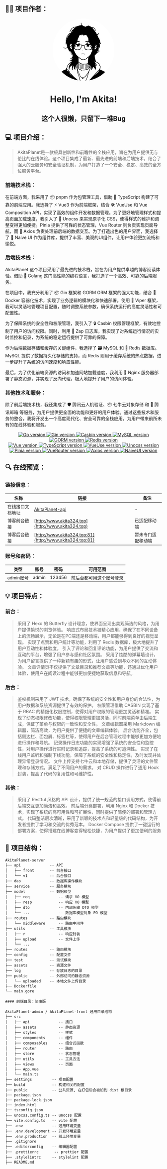 ##  👨‍💻 项目作者：


<div align="center">
  <a href="http://www.akita324.top">
    <img src="./assets/images/avatar.jpg" width="200" height="200" alt="Akita" style="border-radius: 50%;">
  </a>
</div>

# <div align="center">Hello, I'm Akita!</div>
## <div align="center">这个人很懒，只留下一堆Bug</div>

## 💻 项目介绍：

> AkitaPlanet是一款极具创新性和前瞻性的全栈应用，旨在为用户提供无与伦比的在线体验。这个项目集成了最新、最先进的前端和后端技术，结合了强大的云服务和安全验证机制，为用户打造了一个安全、稳定、高效的全方位服务平台。

### 前端技术栈：
在前端方面，我采用了 📦 pnpm 作为包管理工具，借助 📘 TypeScript 构建了可靠的前端应用。我选择了 ⚡ Vue3 作为前端框架，结合 🛠️ VueUse 和 Vue Composition API，实现了高效的组件开发和数据管理。为了更好地管理样式和提高页面加载速度，我引入了 🎨 Unocss 来实现原子化 CSS，使得样式的维护和调整变得更加便捷。Pinia 提供了可靠的状态管理，Vue Router 则负责实现页面导航，而 🚀 Axios 负责处理前后端的数据交互。为了打造出色的用户界面，我选择了 🎨 Naive UI 作为组件库，提供了丰富、美观的UI组件，让用户体验更加流畅和愉悦。 

### 后端技术栈：
AkitaPlanet 这个项目采用了最先进的技术栈，旨在为用户提供卓越的博客阅读体验。借助 🚀 Golang 这门高性能的编程语言，我打造了一个高效、可靠的后端服务。

在项目中，我充分利用了 📦 Gin 框架和 GORM ORM 框架的强大功能，结合 🐳 Docker 容器化技术，实现了业务逻辑的模块化和快速部署。使用 🚀 Viper 框架，我可以灵活地管理项目配置，随时调整系统参数，确保系统运行的高度灵活性和可配置性。

为了保障系统的安全性和权限管理，我引入了 🔒 Casbin 权限管理框架，有效地控制了用户的访问权限。同时，利用 📝 Zap 日志库，我实现了对系统运行情况的实时监控和记录，为系统的稳定运行提供了可靠的保障。

作为后端数据存储和缓存的关键组件，我选择了 🗃️ MySQL 和 🔄 Redis 数据库。MySQL 提供了数据持久化存储的支持，而 Redis 则用于缓存系统的热点数据，进一步提升了系统的访问速度和响应性能。

最后，为了优化前端资源的访问和加速网站加载速度，我利用 🚀 Nginx 服务器部署了静态资源，并实现了反向代理，极大地提升了用户的访问体验。

### 其他技术和服务：
除了前后端技术栈，我还集成了 🛡️ 腾讯云人机验证、📦 七牛云对象存储 和 📧 腾讯邮箱 等服务，为用户提供更全面的功能和更好的用户体验。通过这些技术和服务的整合，我将开发出一个高度现代化、安全可靠的全栈应用，为用户带来前所未有的在线体验和服务。

<p align="center">
  <a target="_blank" href="#">
    <img src="https://img.shields.io/badge/Go-1.19-blue" alt="Go version">
    <img src="https://img.shields.io/badge/Gin-v1.8.1-blue" alt="Gin version">
    <img src="https://img.shields.io/badge/Casbin-v2.56.0-blue" alt="Casbin version">
    <img src="https://img.shields.io/badge/mysql-8.0-blue" alt="MySQL version">
    <img src="https://img.shields.io/badge/GORM-v1.24.0-blue" alt="GORM version">
    <img src="https://img.shields.io/badge/redis-7.0-red" alt="Redis version">
    <br>
    <img src="https://img.shields.io/badge/vue-v3.X-green" alt="Vue version">
    <img src="https://img.shields.io/badge/TypeScript-v4.5.2-blue" alt="TypeScript version">
    <img src="https://img.shields.io/badge/VueUse-v5.1.5-green" alt="VueUse version">
    <img src="https://img.shields.io/badge/Unocss-v1.4.1-yellow" alt="Unocss version">
    <img src="https://img.shields.io/badge/Pinia-v2.0.4-green" alt="Pinia version">
    <img src="https://img.shields.io/badge/VueRouter-v4.0.12-green" alt="VueRouter version">
    <img src="https://img.shields.io/badge/Axios-v0.24.0-green" alt="Axios version">
    <img src="https://img.shields.io/badge/NaiveUI-v3.10.0-blue" alt="NaiveUI version">
  </a>
</p>


## 🔍 在线预览：

### 链接信息：

| 名称             | 链接                                                         | 备注               |
| ---------------- | ------------------------------------------------------------ | ------------------ |
| 在线接口文档地址 | [AkitaPlanet-api](https://apifox.com/apidoc/shared-af22a508-fb18-4c9a-9fc0-32688bcbd277) | -                  |
| 博客前台链接     | [http://www.akita324.top](http://www.akita324.top)           | 已适配移动端       |
| 博客后台链接     | [http://www.akita324.top:81](http://www.akita324.top:81)     | 暂未专门适配移动端 |

### 账号和密码：

| 类型      | 账号  | 密码   | 可用范围                 |
| --------- | ----- | ------ | ------------------------ |
| admin账号 | admin | 123456 | 前后台都可用这个账号登录 |


## 💡 项目特点：

### 前台：

> 采用了 Hexo 的 Butterfly 设计理念，使界面呈现出美观简洁的风格，为用户提供愉悦的浏览体验。
响应式布局技术被精心应用，确保了在不同设备上的流畅展示，无论是在PC端还是移动端，用户都能够得到良好的视觉呈现。
实现了点赞和用户统计等功能，利用了 Redis 数据库，极大地提升了用户互动性和体验度。
引入了评论和回复评论功能，为用户提供了交流和互动的平台，增强了用户参与感和社区氛围。
采用了炫酷的弹幕墙设计，为用户留言提供了一种新颖有趣的形式，让用户感受到与众不同的互动体验。
文章详情页不仅提供了文章目录和推荐文章等功能，还通过优化用户体验，使用户在阅读过程中能够更加便捷地获取信息和导航。

### 后台：

> 鉴权机制采用了 JWT 技术，确保了系统的安全性和用户身份的合法性，为用户数据和系统资源提供了有效的保护。
权限管理借助 CASBIN 实现了基于 RBAC 的精细化权限控制，使得对用户权限的管理更加灵活和精准。
实现了动态权限修改功能，使得权限管理更加灵活，同时前端菜单由后端生成，保证了菜单与权限的一致性和安全性。
文章编辑器采用 Markdown 编辑器，简洁高效，为用户提供了便捷的文章编辑体验。
后台功能齐全，包括侧边栏、面包屑、标签栏等，使得用户在后台管理过程中能够更加方便地进行操作和导航。
记录操作日志功能的实现增强了系统的安全性和监控性，对用户操作进行实时记录和追踪，提高了系统的可追溯性。
实现了在线用户监听和强制下线功能，保障了系统的安全性和稳定性，及时发现并处理异常登录情况。
文件上传支持七牛云和本地存储，提供了灵活的文件管理和存储方式，满足了不同用户的需求。
对 CRUD 操作进行了通用 Hook 封装，提高了代码的复用性和可维护性。 

### 其他：
> 采用了 Restful 风格的 API 设计，提供了统一规范的接口调用方式，使得前后端交互更加简洁和高效。
前后端分离部署，利用 Nginx 和 Docker 技术，实现了系统的高可用性和可扩展性，同时提供了简便的部署和管理方式。
代码整洁层次清晰，采用了新颖的技术点和轻量级的代码结构，为开发者提供了学习和交流的优秀范本。
Docker Compose 提供了一键运行的部署方案，使得搭建在线博客变得轻松快捷，为用户提供了更加便利的服务

## 🧱 项目结构：

```
AkitaPlanet-server
├── api             -- API
│   ├── front       -- 前台接口
│   └── v1          -- 后台接口
├── dao             -- 数据库操作模块
├── service         -- 服务模块
├── model           -- 数据模型
│   ├── req             -- 请求 VO 模型
│   ├── resp            -- 响应 VO 模型
│   ├── dto             -- 内部传输 DTO 模型
│   └── ...             -- 数据库模型对象 PO 模型
├── routes          -- 路由模块
│   └── middleware      -- 路由中间件
├── utils           -- 工具模块
│   ├── r               -- 响应封装
│   ├── upload          -- 文件上传
│   └── ...
├── routes          -- 路由模块
├── config          -- 配置文件
├── test            -- 测试模块
├── assets          -- 资源文件
├── log             -- 存放日志的目录
├── public          -- 外部访问的静态资源
│   └── uploaded    -- 本地文件上传目录
├── Dockerfile
└── main.gore  

#### 前端目录：简略版

AkitaPlanet-admin / AkitaPlanet-front 通用目录结构
├── src              
│   ├── api             -- 接口
│   ├── assets          -- 静态资源
│   ├── styles          -- 样式
│   ├── components      -- 组件
│   ├── composables     -- 组合式函数
│   ├── router          -- 路由
│   ├── store           -- 状态管理
│   ├── utils           -- 工具方法
│   ├── views           -- 页面
│   ├── App.vue
│   └── main.ts
├── settings         -- 项目配置
├── build            -- 构建相关的配置
├── public           -- 公共资源, 在打包后会被加到 dist 根目录
├── package.json 
├── package-lock.json
├── index.html
├── tsconfig.json
├── unocss.config.ts -- unocss 配置
└── vite.config.ts   -- vite 配置
├── .env             -- 通用环境变量
├── .env.development -- 开发环境变量
├── .env.production  -- 线上环境变量
├── .gitignore
├── .editorconfig    -- 编辑器配置
├── .prettierrc       -- prettier 配置
├── .stylelintrc     -- stylelint 配置
├── README.md

```

